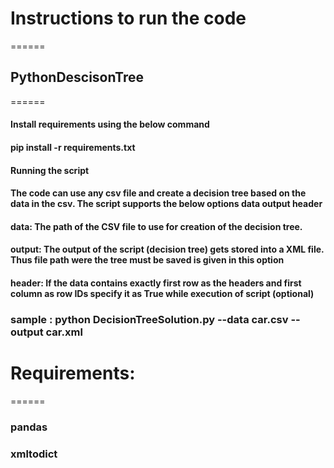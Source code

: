 



# Instructions to run the code
======

## PythonDescisonTree
======
#### Install requirements using the below command

#### pip install -r requirements.txt

#### Running the script
#### The code can use any csv file and create a decision tree based on the data in the csv. The script supports the below options data output header

#### data: The path of the CSV file to use for creation of the decision tree.
#### output: The output of the script (decision tree) gets stored into a XML file. Thus file path were the tree must be saved is given in this option
#### header: If the data contains exactly first row as the headers and first column as row IDs specify it as True while execution of script (optional)


### sample : python DecisionTreeSolution.py --data car.csv --output car.xml


# Requirements:
======
### pandas
### xmltodict
